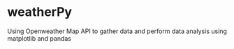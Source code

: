 # weatherPy
Using Openweather Map API to gather data and perform data analysis using matplotlib and pandas
